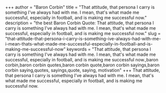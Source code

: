 +++
author = "Baron Corbin"
title = "That attitude, that persona I carry is something I've always had with me. I mean, that's what made me successful, especially in football, and is making me successful now."
description = "the best Baron Corbin Quote: That attitude, that persona I carry is something I've always had with me. I mean, that's what made me successful, especially in football, and is making me successful now."
slug = "that-attitude-that-persona-i-carry-is-something-ive-always-had-with-me-i-mean-thats-what-made-me-successful-especially-in-football-and-is-making-me-successful-now"
keywords = "That attitude, that persona I carry is something I've always had with me. I mean, that's what made me successful, especially in football, and is making me successful now.,baron corbin,baron corbin quotes,baron corbin quote,baron corbin sayings,baron corbin saying,quotes, sayings,quote, saying, motivation"
+++
That attitude, that persona I carry is something I've always had with me. I mean, that's what made me successful, especially in football, and is making me successful now.
